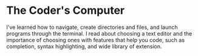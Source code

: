 
# The Coder's Computer

I've learned how to navigate, create directories and files, and launch programs through the terminal. I read about choosing a text editor and the importance of choosing ones with features that help you code, such as completion, syntax highlighting, and wide library of extension.